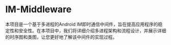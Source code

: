 # IM-Middleware
本项目是一个基于多进程的Android IM即时通信中间件，旨在提高应用程序的稳定性和安全性。在本项目中，我们将详细介绍多进程架构和流程设计，并展示详细的时序图和类图，让您更好地了解该中间件的实现过程。
